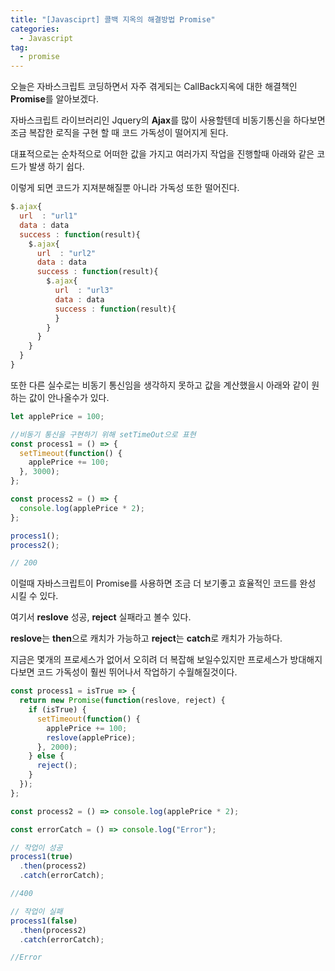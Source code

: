```yaml
---
title: "[Javasciprt] 콜백 지옥의 해결방법 Promise"
categories: 
  - Javascript
tag:
  - promise
---
```


오늘은 자바스크립트 코딩하면서 자주 겪게되는 CallBack지옥에 대한 해결책인 **Promise**를 알아보겠다.

자바스크립트 라이브러리인 Jquery의 **Ajax**를 많이 사용할텐데 비동기통신을 하다보면 조금 복잡한 로직을 구현 할 때 코드 가독성이 떨어지게 된다.

대표적으로는 순차적으로 어떠한 값을 가지고 여러가지 작업을 진행할때 아래와 같은 코드가 발생 하기 쉽다.

이렇게 되면 코드가 지져분해질뿐 아니라 가독성 또한 떨어진다.

```js
$.ajax{
  url  : "url1"
  data : data
  success : function(result){
    $.ajax{
      url  : "url2"
      data : data
      success : function(result){
        $.ajax{
          url  : "url3"
          data : data
          success : function(result){
          }
        }
      }
    }
  }
}
```

또한 다른 실수로는 비동기 통신임을 생각하지 못하고 값을 계산했을시 아래와 같이 원하는 값이 안나올수가 있다.

```js
let applePrice = 100;

//비동기 통신을 구현하기 위해 setTimeOut으로 표현
const process1 = () => {
  setTimeout(function() {
    applePrice += 100;
  }, 3000);
};

const process2 = () => {
  console.log(applePrice * 2);
};

process1();
process2();

// 200
```

이럴때 자바스크립트이 Promise를 사용하면 조금 더 보기좋고 효율적인 코드를 완성 시킬 수 있다.

여기서 **reslove** 성공, **reject** 실패라고 볼수 있다.

**reslove**는 **then**으로 캐치가 가능하고 **reject**는 **catch**로 캐치가 가능하다.

지금은 몇개의 프로세스가 없어서 오히려 더 복잡해 보일수있지만 프로세스가 방대해지다보면 코드 가독성이 훨씬 뛰어나서 작업하기 수월해질것이다.

```js
const process1 = isTrue => {
  return new Promise(function(reslove, reject) {
    if (isTrue) {
      setTimeout(function() {
        applePrice += 100;
        reslove(applePrice);
      }, 2000);
    } else {
      reject();
    }
  });
};

const process2 = () => console.log(applePrice * 2);

const errorCatch = () => console.log("Error");

// 작업이 성공
process1(true)
  .then(process2)
  .catch(errorCatch);

//400

// 작업이 실패
process1(false)
  .then(process2)
  .catch(errorCatch);

//Error
```
